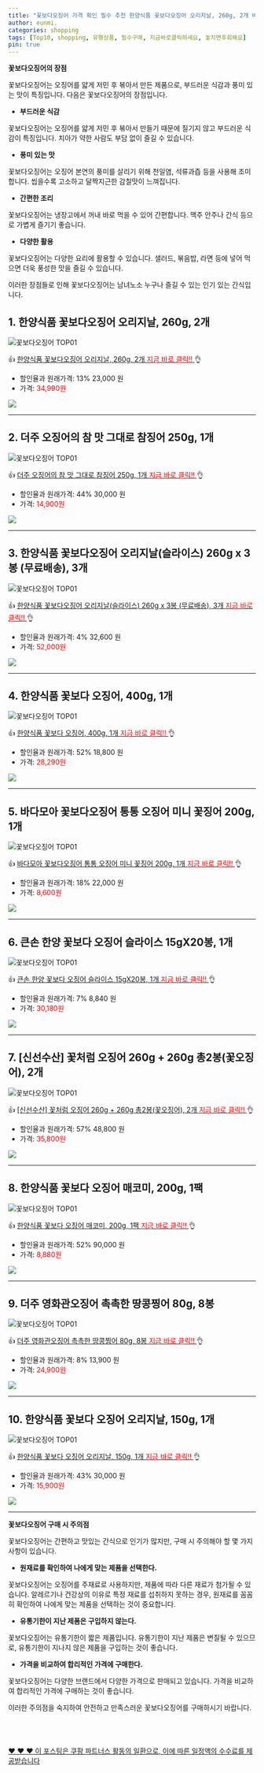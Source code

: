 ```yaml
---
title: "꽃보다오징어 가격 확인 필수 추천 한양식품 꽃보다오징어 오리지날, 260g, 2개 비교 장점 구매가이드"
author: eunmi.
categories: shopping
tags: [Top10, shopping, 유행상품, 필수구매, 지금바로클릭하세요, 놓치면후회해요]
pin: true
---
```

**꽃보다오징어의 장점**

꽃보다오징어는 오징어를 얇게 저민 후 볶아서 만든 제품으로, 부드러운 식감과 풍미 있는 맛이 특징입니다. 다음은 꽃보다오징어의 장점입니다.

* **부드러운 식감**

꽃보다오징어는 오징어를 얇게 저민 후 볶아서 만들기 때문에 질기지 않고 부드러운 식감이 특징입니다. 치아가 약한 사람도 부담 없이 즐길 수 있습니다.

* **풍미 있는 맛**

꽃보다오징어는 오징어 본연의 풍미를 살리기 위해 천일염, 석류과즙 등을 사용해 조미합니다. 씹을수록 고소하고 달짝지근한 감칠맛이 느껴집니다.

* **간편한 조리**

꽃보다오징어는 냉장고에서 꺼내 바로 먹을 수 있어 간편합니다. 맥주 안주나 간식 등으로 가볍게 즐기기 좋습니다.

* **다양한 활용**

꽃보다오징어는 다양한 요리에 활용할 수 있습니다. 샐러드, 볶음밥, 라면 등에 넣어 먹으면 더욱 풍성한 맛을 즐길 수 있습니다.

이러한 장점들로 인해 꽃보다오징어는 남녀노소 누구나 즐길 수 있는 인기 있는 간식입니다.

   

## 1. 한양식품 꽃보다오징어 오리지날, 260g, 2개

![꽃보다오징어 TOP01](https://thumbnail9.coupangcdn.com/thumbnails/remote/230x230ex/image/retail/images/2020/09/02/13/8/36e0060c-af8d-4f69-afe2-f173083e84bf.jpg)


👍 [한양식품 꽃보다오징어 오리지날, 260g, 2개 <font color=red> 지금 바로 클릭!! </font> ](https://link.coupang.com/re/AFFSDP?lptag=AF3617701&subid=GithubCoopas&pageKey=2049791020&traceid=V0-153&itemId=3484807442&vendorItemId=71471092386) 👌 


- 할인율과 원래가격: 13%  23,000   원
- 가격: <span style='color:red'>34,990원</span>

[![](/discount_price.png)](https://link.coupang.com/re/AFFSDP?lptag=AF3617701&subid=GithubCoopas&pageKey=2049791020&traceid=V0-153&itemId=3484807442&vendorItemId=71471092386)

---


   

## 2. 더주 오징어의 참 맛 그대로 참징어 250g, 1개

![꽃보다오징어 TOP01](https://thumbnail10.coupangcdn.com/thumbnails/remote/230x230ex/image/vendor_inventory/597e/e0b1f35a76651b9376675c8ccdb142a8b5d7f3b9cefe7f2c131ba60b28ed.jpg)


👍 [더주 오징어의 참 맛 그대로 참징어 250g, 1개 <font color=red> 지금 바로 클릭!! </font> ](https://link.coupang.com/re/AFFSDP?lptag=AF3617701&subid=GithubCoopas&pageKey=7385578746&traceid=V0-153&itemId=19083488714&vendorItemId=86205762797) 👌 


- 할인율과 원래가격: 44%  30,000   원
- 가격: <span style='color:red'>14,900원</span>

[![](/discount_price.png)](https://link.coupang.com/re/AFFSDP?lptag=AF3617701&subid=GithubCoopas&pageKey=7385578746&traceid=V0-153&itemId=19083488714&vendorItemId=86205762797)

---


   

## 3. 한양식품 꽃보다오징어 오리지날(슬라이스) 260g x 3봉 (무료배송), 3개

![꽃보다오징어 TOP01](https://thumbnail10.coupangcdn.com/thumbnails/remote/230x230ex/image/vendor_inventory/b779/9dd564c44823e28eeb091bfd004bf1118e04ac04074b86102e5304d214dd.jpg)


👍 [한양식품 꽃보다오징어 오리지날(슬라이스) 260g x 3봉 (무료배송), 3개 <font color=red> 지금 바로 클릭!! </font> ](https://link.coupang.com/re/AFFSDP?lptag=AF3617701&subid=GithubCoopas&pageKey=5801584619&traceid=V0-153&itemId=18982709217&vendorItemId=77396750896) 👌 


- 할인율과 원래가격: 4%  32,600   원
- 가격: <span style='color:red'>52,000원</span>

[![](/discount_price.png)](https://link.coupang.com/re/AFFSDP?lptag=AF3617701&subid=GithubCoopas&pageKey=5801584619&traceid=V0-153&itemId=18982709217&vendorItemId=77396750896)

---


   

## 4. 한양식품 꽃보다 오징어, 400g, 1개

![꽃보다오징어 TOP01](https://thumbnail7.coupangcdn.com/thumbnails/remote/230x230ex/image/retail/images/614611861757319-42a92c92-c734-4886-a537-0e28b4cf3aa8.JPG)


👍 [한양식품 꽃보다 오징어, 400g, 1개 <font color=red> 지금 바로 클릭!! </font> ](https://link.coupang.com/re/AFFSDP?lptag=AF3617701&subid=GithubCoopas&pageKey=2049791020&traceid=V0-153&itemId=2102806273&vendorItemId=70101672862) 👌 


- 할인율과 원래가격: 52%  18,800   원
- 가격: <span style='color:red'>28,290원</span>

[![](/discount_price.png)](https://link.coupang.com/re/AFFSDP?lptag=AF3617701&subid=GithubCoopas&pageKey=2049791020&traceid=V0-153&itemId=2102806273&vendorItemId=70101672862)

---


   

## 5. 바다모아 꽃보다오징어 통통 오징어 미니 꽃징어 200g, 1개

![꽃보다오징어 TOP01](https://thumbnail9.coupangcdn.com/thumbnails/remote/230x230ex/image/vendor_inventory/2187/9de23d984b13b4514c40d9f7140b29a851adede39517fddbb13bdcb6e0b0.jpg)


👍 [바다모아 꽃보다오징어 통통 오징어 미니 꽃징어 200g, 1개 <font color=red> 지금 바로 클릭!! </font> ](https://link.coupang.com/re/AFFSDP?lptag=AF3617701&subid=GithubCoopas&pageKey=6451546560&traceid=V0-153&itemId=14008135368&vendorItemId=78700587897) 👌 


- 할인율과 원래가격: 18%  22,000   원
- 가격: <span style='color:red'>8,600원</span>

[![](/discount_price.png)](https://link.coupang.com/re/AFFSDP?lptag=AF3617701&subid=GithubCoopas&pageKey=6451546560&traceid=V0-153&itemId=14008135368&vendorItemId=78700587897)

---


   

## 6. 큰손 한양 꽃보다 오징어 슬라이스 15gX20봉, 1개

![꽃보다오징어 TOP01](https://thumbnail6.coupangcdn.com/thumbnails/remote/230x230ex/image/vendor_inventory/322e/ea7672e0d4a094d7711fba57d654b637e748be21581f42febfd6ff8d5e66.jpg)


👍 [큰손 한양 꽃보다 오징어 슬라이스 15gX20봉, 1개 <font color=red> 지금 바로 클릭!! </font> ](https://link.coupang.com/re/AFFSDP?lptag=AF3617701&subid=GithubCoopas&pageKey=7198451024&traceid=V0-153&itemId=18190065785&vendorItemId=74468852469) 👌 


- 할인율과 원래가격: 7%  8,840   원
- 가격: <span style='color:red'>30,180원</span>

[![](/discount_price.png)](https://link.coupang.com/re/AFFSDP?lptag=AF3617701&subid=GithubCoopas&pageKey=7198451024&traceid=V0-153&itemId=18190065785&vendorItemId=74468852469)

---


   

## 7. [신선수산] 꽃처럼 오징어 260g + 260g 총2봉(꽃오징어), 2개

![꽃보다오징어 TOP01](https://thumbnail9.coupangcdn.com/thumbnails/remote/230x230ex/image/vendor_inventory/4899/5df6863b9fe8ce59f41b7622a6e5f84794c1bcb42b87187da00af33304a4.jpg)


👍 [[신선수산] 꽃처럼 오징어 260g + 260g 총2봉(꽃오징어), 2개 <font color=red> 지금 바로 클릭!! </font> ](https://link.coupang.com/re/AFFSDP?lptag=AF3617701&subid=GithubCoopas&pageKey=7038224477&traceid=V0-153&itemId=17396832182&vendorItemId=72769366379) 👌 


- 할인율과 원래가격: 57%  48,800   원
- 가격: <span style='color:red'>35,800원</span>

[![](/discount_price.png)](https://link.coupang.com/re/AFFSDP?lptag=AF3617701&subid=GithubCoopas&pageKey=7038224477&traceid=V0-153&itemId=17396832182&vendorItemId=72769366379)

---


   

## 8. 한양식품 꽃보다 오징어 매코미, 200g, 1팩

![꽃보다오징어 TOP01](https://thumbnail10.coupangcdn.com/thumbnails/remote/230x230ex/image/retail/images/2023/01/19/10/4/3f4d5d27-62a0-4064-ab5a-2722725f8cae.jpg)


👍 [한양식품 꽃보다 오징어 매코미, 200g, 1팩 <font color=red> 지금 바로 클릭!! </font> ](https://link.coupang.com/re/AFFSDP?lptag=AF3617701&subid=GithubCoopas&pageKey=7080067042&traceid=V0-153&itemId=17609711194&vendorItemId=84775806590) 👌 


- 할인율과 원래가격: 52%  90,000   원
- 가격: <span style='color:red'>8,880원</span>

[![](/discount_price.png)](https://link.coupang.com/re/AFFSDP?lptag=AF3617701&subid=GithubCoopas&pageKey=7080067042&traceid=V0-153&itemId=17609711194&vendorItemId=84775806590)

---


   

## 9. 더주 영화관오징어 촉촉한 땅콩찡어 80g, 8봉

![꽃보다오징어 TOP01](https://thumbnail10.coupangcdn.com/thumbnails/remote/230x230ex/image/vendor_inventory/a2f2/11e33cfd6e18fa1f25783af760c242efe980e4b1457a876c67112fb06634.jpg)


👍 [더주 영화관오징어 촉촉한 땅콩찡어 80g, 8봉 <font color=red> 지금 바로 클릭!! </font> ](https://link.coupang.com/re/AFFSDP?lptag=AF3617701&subid=GithubCoopas&pageKey=7536622871&traceid=V0-153&itemId=19801941804&vendorItemId=86205835278) 👌 


- 할인율과 원래가격: 8%  13,900   원
- 가격: <span style='color:red'>24,900원</span>

[![](/discount_price.png)](https://link.coupang.com/re/AFFSDP?lptag=AF3617701&subid=GithubCoopas&pageKey=7536622871&traceid=V0-153&itemId=19801941804&vendorItemId=86205835278)

---


   

## 10. 한양식품 꽃보다 오징어 오리지날, 150g, 1개

![꽃보다오징어 TOP01](https://thumbnail10.coupangcdn.com/thumbnails/remote/230x230ex/image/vendor_inventory/9532/f0e10bab934c036d934923e2e873fbd6bb776e00eed2f0c64d54dec3de3e.jpg)


👍 [한양식품 꽃보다 오징어 오리지날, 150g, 1개 <font color=red> 지금 바로 클릭!! </font> ](https://link.coupang.com/re/AFFSDP?lptag=AF3617701&subid=GithubCoopas&pageKey=5801584619&traceid=V0-153&itemId=2772397512&vendorItemId=70762223342) 👌 


- 할인율과 원래가격: 43%  30,000   원
- 가격: <span style='color:red'>15,900원</span>

[![](/discount_price.png)](https://link.coupang.com/re/AFFSDP?lptag=AF3617701&subid=GithubCoopas&pageKey=5801584619&traceid=V0-153&itemId=2772397512&vendorItemId=70762223342)

---
**꽃보다오징어 구매 시 주의점**

꽃보다오징어는 간편하고 맛있는 간식으로 인기가 많지만, 구매 시 주의해야 할 몇 가지 사항이 있습니다.

* **원재료를 확인하여 나에게 맞는 제품을 선택한다.**

꽃보다오징어는 오징어를 주재료로 사용하지만, 제품에 따라 다른 재료가 첨가될 수 있습니다. 알레르기나 건강상의 이유로 특정 재료를 섭취하지 못하는 경우, 원재료를 꼼꼼히 확인하여 나에게 맞는 제품을 선택하는 것이 중요합니다.

* **유통기한이 지난 제품은 구입하지 않는다.**

꽃보다오징어는 유통기한이 짧은 제품입니다. 유통기한이 지난 제품은 변질될 수 있으므로, 유통기한이 지나지 않은 제품을 구입하는 것이 좋습니다.

* **가격을 비교하여 합리적인 가격에 구매한다.**

꽃보다오징어는 다양한 브랜드에서 다양한 가격으로 판매되고 있습니다. 가격을 비교하여 합리적인 가격에 구매하는 것이 좋습니다.

이러한 주의점을 숙지하여 안전하고 만족스러운 꽃보다오징어를 구매하시기 바랍니다.<br><br><br><br><br> [ ❤ ❤ ❤ 이 포스팅은 쿠팡 파트너스 활동의 일환으로, 이에 따른 일정액의 수수료를 제공받습니다](https://link.coupang.com/a/bcEFyh)
